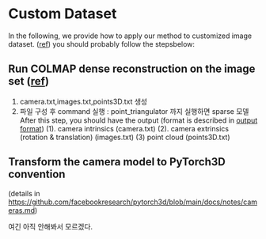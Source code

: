 # Custom Dataset
In the following, we provide how to apply our method to customized image dataset. ([ref](https://github.com/zhihao-lin/neurmips/issues/2))
you should probably follow the stepsbelow: 


## Run COLMAP dense reconstruction on the image set ([ref](https://colmap.github.io/faq.html#reconstruct-sparse-dense-model-from-known-camera-poses))
1. camera.txt,images.txt,points3D.txt 생성
2. 파일 구성 후 command 실행  : point_triangulator 까지 실행하면 sparse 모델 
After this step, you should have the output (format is described in [output format](https://colmap.github.io/format.html#output-format))
(1). camera intrinsics (camera.txt)
(2). camera extrinsics (rotation & translation) (images.txt)
(3) point cloud (points3D.txt)

## Transform the camera model to PyTorch3D convention
(details in https://github.com/facebookresearch/pytorch3d/blob/main/docs/notes/cameras.md)

여긴 아직 안해봐서 모르겠다.
